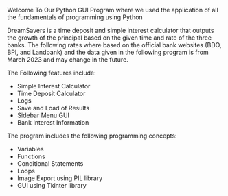 Welcome To Our Python GUI Program where we used the application of all the fundamentals of programming using Python

DreamSavers is a time deposit and simple interest calculator that outputs the growth of the principal based on the given time and rate of the three banks. The following rates where based on the official bank websites (BDO, BPI, and Landbank) and the data given in the following program is from March 2023 and may change in the future.

The Following features include:
- Simple Interest Calculator
- Time Deposit Calculator
- Logs
- Save and Load of Results
- Sidebar Menu GUI
- Bank Interest Information

The program includes the following programming concepts:
- Variables
- Functions
- Conditional Statements
- Loops
- Image Export using PIL library
- GUI using Tkinter library